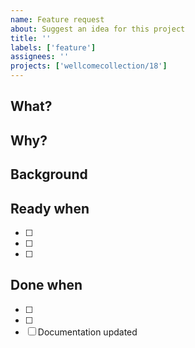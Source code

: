 ```yaml
---
name: Feature request
about: Suggest an idea for this project
title: ''
labels: ['feature']
assignees: ''
projects: ['wellcomecollection/18']
---
```


## What?

<!-- What is being requested -->

## Why?

<!-- Why is this being suggested? What isn't working? What has been observed? What could be improved? -->

## Background

<!-- What information or research has imformed this request? -->

## Ready when

- [ ]
- [ ]
- [ ] 

## Done when

- [ ]
- [ ]
- [ ] Documentation updated
